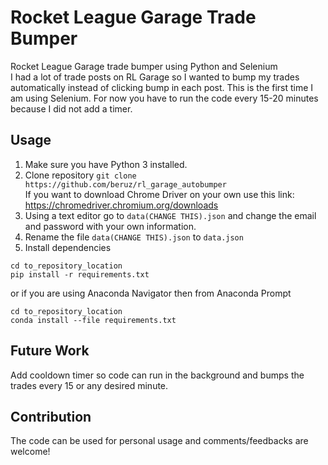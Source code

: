 # Rocket League Garage Trade Bumper
Rocket League Garage trade bumper using Python and Selenium <br>
I had a lot of trade posts on RL Garage so I wanted to bump my trades automatically instead of clicking bump in each post. This is the first time I am using Selenium.
For now you have to run the code every 15-20 minutes because I did not add a timer.  

## Usage
1. Make sure you have Python 3 installed.
2. Clone repository ```git clone https://github.com/beruz/rl_garage_autobumper``` <br>
If you want to download Chrome Driver on your own use this link: https://chromedriver.chromium.org/downloads
4. Using a text editor go to ```data(CHANGE THIS).json``` and change the email and password with your own information.
5. Rename the file ```data(CHANGE THIS).json``` to ```data.json```
6. Install dependencies 
```
cd to_repository_location
pip install -r requirements.txt
```
or if you are using Anaconda Navigator then from Anaconda Prompt  

```
cd to_repository_location
conda install --file requirements.txt 
```
## Future Work 
Add cooldown timer so code can run in the background and bumps the trades every 15 or any desired minute.

## Contribution
The code can be used for personal usage and comments/feedbacks are welcome!